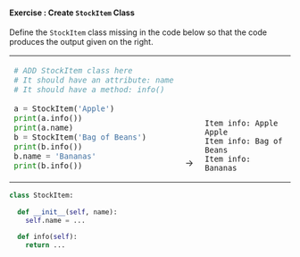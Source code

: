 #### Exercise : Create `StockItem` Class

Define the `StockItem` class missing in the code below so that the code produces the output given on the right.

<table>
<tr>
  <td>

```python
# ADD StockItem class here
# It should have an attribute: name
# It should have a method: info() 
    
a = StockItem('Apple')
print(a.info())
print(a.name)
b = StockItem('Bag of Beans')
print(b.info())
b.name = 'Bananas'
print(b.info())
```
  </td>
  <td valign="bottom">&nbsp;→&nbsp;<br><br></td>
  <td valign="bottom"> 

```
Item info: Apple
Apple
Item info: Bag of Beans
Item info: Bananas
```
  </td>
</tr>
</table>

<panel type="seamless" header="%%:bulb: Partial solution%%">

```python
class StockItem:
  
  def __init__(self, name):
    self.name = ...
    
  def info(self):
    return ...
```

</panel>